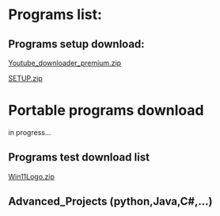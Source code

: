 # Programs list:

## Programs setup download:
[Youtube_downloader_premium.zip](https://github.com/RunkangChen/Programs/files/10195075/Youtube_downloader_premium.zip)

[SETUP.zip](https://github.com/RunkangChen/Programs/files/10197334/SETUP.zip)
# Portable programs download
in progress...
## Programs test download list
[Win11Logo.zip](https://github.com/RunkangChen/Programs/files/10179009/Win11Logo.zip)
## Advanced_Projects (python,Java,C#,...)



